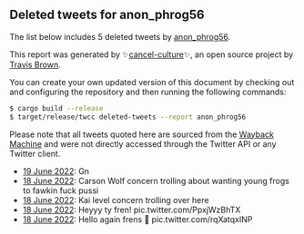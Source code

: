 ## Deleted tweets for anon_phrog56

The list below includes 5 deleted tweets by
[anon_phrog56](https://twitter.com/anon_phrog56).



This report was generated by ✨[cancel-culture](https://github.com/travisbrown/cancel-culture)✨,
an open source project by [Travis Brown](https://twitter.com/travisbrown).

You can create your own updated version of this document by checking out and configuring the
repository and then running the following commands:

```bash
$ cargo build --release
$ target/release/twcc deleted-tweets --report anon_phrog56
```

Please note that all tweets quoted here are sourced from the
[Wayback Machine](https://web.archive.org) and were not directly accessed through the Twitter API or
any Twitter client.

* [19 June 2022](https://web.archive.org/web/20220619060752/https://twitter.com/anon_phrog56/status/1538403116600680453): Gn <!--1538403116600680453-->
* [18 June 2022](https://web.archive.org/web/20220618174708/https://twitter.com/anon_phrog56/status/1538216468323651584): Carson Wolf concern trolling about wanting young frogs to fawkin fuck pussi <!--1538216468323651584-->
* [18 June 2022](https://web.archive.org/web/20220618174435/https://twitter.com/anon_phrog56/status/1538216002277842946): Kai level concern trolling over here <!--1538216002277842946-->
* [18 June 2022](https://web.archive.org/web/20220618174537/https://twitter.com/anon_phrog56/status/1538214190845939712): Heyyy ty fren! pic.twitter.com/PpxjWzBhTX <!--1538214190845939712-->
* [18 June 2022](https://web.archive.org/web/20220618171642/https://twitter.com/anon_phrog56/status/1538208942987399168): Hello again frens 👋 pic.twitter.com/rqXatqxINP <!--1538208942987399168-->
